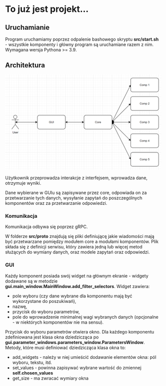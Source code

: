 # To już jest projekt...


## Uruchamianie
Program uruchamiamy poprzez odpalenie bashowego skryptu **src/start.sh** - wszystkie komponenty i główny program są uruchamiane razem z nim.
Wymagana wersja Pythona >= 3.9.

## Architektura

![img.png](img.png)

Użytkownik przeprowadza interakcje z interfejsem, wprowadza dane, otrzymuje wyniki.

Dane wybierane w GUIu są zapisywane przez core, odpowiada on za przetwarzanie tych danych, wysyłanie zapytań do poszczególnych komponentów oraz za przetwarzanie odpowiedzi.

### Komunikacja

Komunikacja odbywa się poprzez gRPC. 

W folderze **src/proto** znajdują się pliki definiującę jakie wiadomości mają być przetwarzane pomiędzy modułem core a modułami komponentów.
Plik składa się z definicji serwisu, który zawiera jedną lub więcej metod służących do wymiany danych, oraz modele zapytań oraz odpowiedzi.

### GUI
Każdy komponent posiada swój widget na głównym ekranie - widgety dodawane są w metodzie **gui.main_window.MainWindow.add_filter_selectors**.
Widget zawiera: 
* pole wyboru (czy dane wybrane dla komponentu mają być wykorzystane do poszukiwań),
* nazwę,
* przycisk do wyboru parametrów,
* pole do wprowadzenie minimalnej wagi wybranych danych (opcjonalne - w niektórych komponentów nie ma sensu).

Przycisk do wyboru parametrów otwiera okno. Dla każdego komponentu zdefiniowana jest klasa okna dziedzicząca po **gui.parameter_windows.parameters_window.ParametersWindow**.
Metody, które musi definiować dziedzicząca klasa okna to:
* add_widgets - należy w niej umieścić dodawanie elementów okna: pól wyboru, tekstu, itd.
* set_values - powinna zapisywać wybrane wartość do zmiennej **self.chosen_values**
* get_size - ma zwracać wymiary okna
